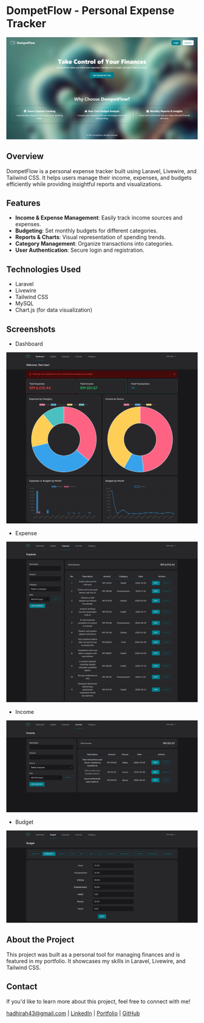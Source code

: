 # DompetFlow - Personal Expense Tracker

![DompetFlow Screenshot](screenshots/landing-page.png)

## Overview
DompetFlow is a personal expense tracker built using Laravel, Livewire, and Tailwind CSS. It helps users manage their income, expenses, and budgets efficiently while providing insightful reports and visualizations.

## Features
- **Income & Expense Management**: Easily track income sources and expenses.
- **Budgeting**: Set monthly budgets for different categories.
- **Reports & Charts**: Visual representation of spending trends.
- **Category Management**: Organize transactions into categories.
- **User Authentication**: Secure login and registration.

## Technologies Used
- Laravel
- Livewire
- Tailwind CSS
- MySQL
- Chart.js (for data visualization)

## Screenshots
- Dashboard

![Dashboard](screenshots/dashboard.png)

- Expense

![Expense](screenshots/expense-page.png)

- Income

![Income](screenshots/income-page.png)

- Budget

![Budget](screenshots/budget-page.png)

## About the Project
This project was built as a personal tool for managing finances and is featured in my portfolio. It showcases my skills in Laravel, Livewire, and Tailwind CSS.

## Contact
If you'd like to learn more about this project, feel free to connect with me!

hadhirah43@gmail.com | [LinkedIn](https://www.linkedin.com/in/nurul-hadhirah-hazuddin-a9028b300/) | [Portfolio](https://hadhihazu.github.io/portfolio-hadhirah/) | [GitHub](https://github.com/hadhihazu)
